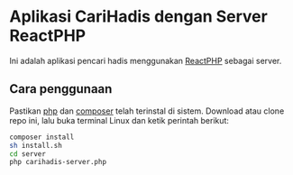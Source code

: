 # Aplikasi CariHadis dengan Server ReactPHP

Ini adalah aplikasi pencari hadis menggunakan [ReactPHP](https://reactphp.org) sebagai server.

## Cara penggunaan

Pastikan [php](https://www.php.net/) dan [composer](https://getcomposer.org) telah terinstal di sistem. Download atau clone repo ini, lalu buka terminal Linux dan ketik perintah berikut:

```bash
composer install
sh install.sh
cd server
php carihadis-server.php
```
